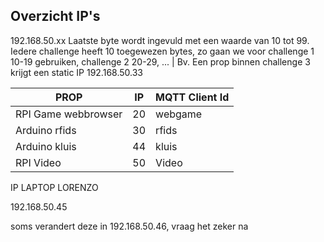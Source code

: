
## Overzicht IP's
192.168.50.xx
Laatste byte wordt ingevuld met een waarde van 10 tot 99. Iedere challenge heeft 10 toegewezen bytes, zo gaan we voor challenge 1 10-19 gebruiken, challenge 2 20-29, ...
| Bv. Een prop binnen challenge 3 krijgt een static IP 192.168.50.33

| PROP | IP  | MQTT Client Id |
| ---- | --- | -------- |
| RPI Game webbrowser | 20  | webgame |
| Arduino rfids | 30  | rfids |
| Arduino kluis | 44 | kluis |
| RPI Video | 50 | Video |

IP LAPTOP LORENZO

192.168.50.45

soms verandert deze in 192.168.50.46, vraag het zeker na